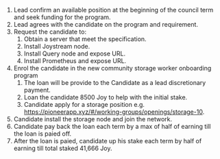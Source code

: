 1. Lead confirm an available position at the beginning of the council term and seek funding for the program.
2. Lead agrees with the candidate on the program and requirement. 
3. Request the candidate to:
    1.	Obtain a server that meet the specification. 
    2.	Install Joystream node.
    3.	Install Query node and expose URL.
    4.	Install Prometheus and expose URL. 
 2.	Enrol the candidate in the new community storage worker onboarding program
    1.	The loan will be provide to the Candidate as a lead discretionary payment.  
    2.	Loan the candidate 8500 Joy to help with the initial stake. 
    3.	Candidate apply for a storage position e.g. https://pioneerapp.xyz/#/working-groups/openings/storage-10.
4.	Candidate install the storage node and join the network.
5.	Candidate pay back the loan each term by a max of half of earning till the loan is paied off.
6.	After the loan is paied, candidate up his stake each term by half of earning till total staked 41,666 Joy.


